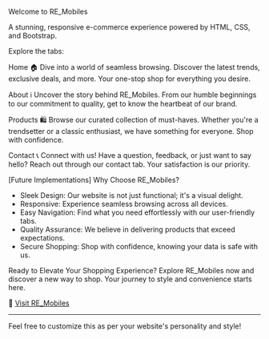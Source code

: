 Welcome to RE_Mobiles

A stunning, responsive e-commerce experience powered by HTML, CSS, and Bootstrap.

Explore the tabs:

Home 🏠
Dive into a world of seamless browsing. Discover the latest trends, exclusive deals, and more. Your one-stop shop for everything you desire.

About ℹ️
Uncover the story behind RE_Mobiles. From our humble beginnings to our commitment to quality, get to know the heartbeat of our brand.

Products 🛍️
Browse our curated collection of must-haves. Whether you're a trendsetter or a classic enthusiast, we have something for everyone. Shop with confidence.

Contact 📞
Connect with us! Have a question, feedback, or just want to say hello? Reach out through our contact tab. Your satisfaction is our priority.

[Future Implementations]
Why Choose RE_Mobiles?
- Sleek Design: Our website is not just functional; it's a visual delight.
- Responsive: Experience seamless browsing across all devices.
- Easy Navigation: Find what you need effortlessly with our user-friendly tabs.
- Quality Assurance: We believe in delivering products that exceed expectations.
- Secure Shopping: Shop with confidence, knowing your data is safe with us.

Ready to Elevate Your Shopping Experience?
Explore RE_Mobiles now and discover a new way to shop. Your journey to style and convenience starts here.

🚀 [Visit RE_Mobiles](https://www.yourwebsitename.com)

---

Feel free to customize this as per your website's personality and style!
